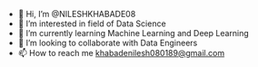 - 👋 Hi, I’m @NILESHKHABADE08
- 👀 I’m interested in field of Data Science
- 🌱 I’m currently learning Machine Learning and Deep Learning 
- 💞️ I’m looking to collaborate with Data Engineers 
- 📫 How to reach me khabadenilesh080189@gmail.com

<!---
NILESHKHABADE08/NILESHKHABADE08 is a ✨ special ✨ repository because its `README.md` (this file) appears on your GitHub profile.
You can click the Preview link to take a look at your changes.
--->
